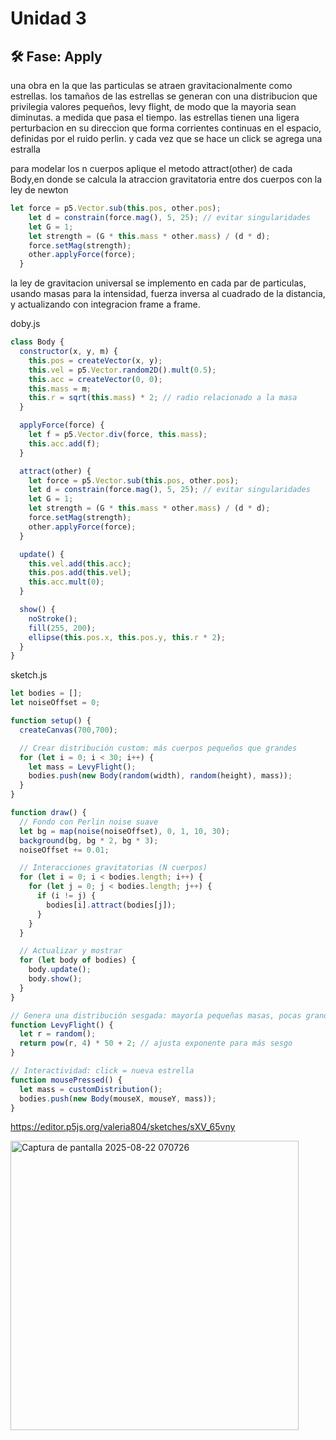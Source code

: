 # Unidad 3


## 🛠 Fase: Apply

una obra en la que las particulas se atraen gravitacionalmente como estrellas. los tamaños de las estrellas se generan con una distribucion que privilegia valores pequeños, levy flight, de modo que la mayoria sean diminutas. a medida que pasa el tiempo. las estrellas tienen una ligera perturbacion en su direccion que forma corrientes continuas en el espacio, definidas por el ruido perlin. y cada vez que se hace un click se agrega una estralla

para modelar los n cuerpos aplique el metodo attract(other) de cada Body,en donde se calcula la atraccion gravitatoria entre dos cuerpos con la ley de newton

```js
let force = p5.Vector.sub(this.pos, other.pos);
    let d = constrain(force.mag(), 5, 25); // evitar singularidades
    let G = 1;
    let strength = (G * this.mass * other.mass) / (d * d);
    force.setMag(strength);
    other.applyForce(force);
  }
```
la ley de gravitacion universal se implemento en cada par de particulas, usando masas para la intensidad, fuerza inversa al cuadrado de la distancia, y actualizando con integracion frame a frame.

doby.js

```js
class Body {
  constructor(x, y, m) {
    this.pos = createVector(x, y);
    this.vel = p5.Vector.random2D().mult(0.5);
    this.acc = createVector(0, 0);
    this.mass = m;
    this.r = sqrt(this.mass) * 2; // radio relacionado a la masa
  }

  applyForce(force) {
    let f = p5.Vector.div(force, this.mass);
    this.acc.add(f);
  }

  attract(other) {
    let force = p5.Vector.sub(this.pos, other.pos);
    let d = constrain(force.mag(), 5, 25); // evitar singularidades
    let G = 1;
    let strength = (G * this.mass * other.mass) / (d * d);
    force.setMag(strength);
    other.applyForce(force);
  }

  update() {
    this.vel.add(this.acc);
    this.pos.add(this.vel);
    this.acc.mult(0);
  }

  show() {
    noStroke();
    fill(255, 200);
    ellipse(this.pos.x, this.pos.y, this.r * 2);
  }
}
```

sketch.js

```js
let bodies = [];
let noiseOffset = 0;

function setup() {
  createCanvas(700,700);

  // Crear distribución custom: más cuerpos pequeños que grandes
  for (let i = 0; i < 30; i++) {
    let mass = LevyFlight(); 
    bodies.push(new Body(random(width), random(height), mass));
  }
}

function draw() {
  // Fondo con Perlin noise suave
  let bg = map(noise(noiseOffset), 0, 1, 10, 30);
  background(bg, bg * 2, bg * 3);
  noiseOffset += 0.01;

  // Interacciones gravitatorias (N cuerpos)
  for (let i = 0; i < bodies.length; i++) {
    for (let j = 0; j < bodies.length; j++) {
      if (i != j) {
        bodies[i].attract(bodies[j]);
      }
    }
  }

  // Actualizar y mostrar
  for (let body of bodies) {
    body.update();
    body.show();
  }
}

// Genera una distribución sesgada: mayoría pequeñas masas, pocas grandes
function LevyFlight() {
  let r = random();
  return pow(r, 4) * 50 + 2; // ajusta exponente para más sesgo
}

// Interactividad: click = nueva estrella
function mousePressed() {
  let mass = customDistribution();
  bodies.push(new Body(mouseX, mouseY, mass));
}
```

https://editor.p5js.org/valeria804/sketches/sXV_65vny 

<img width="461" height="463" alt="Captura de pantalla 2025-08-22 070726" src="https://github.com/user-attachments/assets/0b7ee58e-be35-4112-9a64-3593cfac7e94" />

